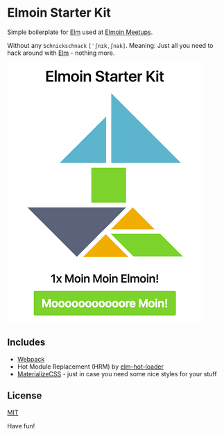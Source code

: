 # Elmoin Starter Kit

Simple boilerplate for [Elm](http://elm-lang.org/) used at [Elmoin Meetups](http://www.meetup.com/de-DE/Elmoin/).

Without any `Schnickschnack` `[ˈʃnɪkˌʃnak]`. Meaning: Just all you need to hack around with [Elm](http://elm-lang.org/) - nothing more.

![screenshot](./screenshot.png)


## Includes

- [Webpack](https://webpack.github.io/)
- Hot Module Replacement (HRM) by [elm-hot-loader](https://github.com/fluxxu/elm-hot-loader)
- [MaterializeCSS](http://materializecss.com/) - just in case you need some nice styles for your stuff

## License

[MIT](./LICENSE)

Have fun!
